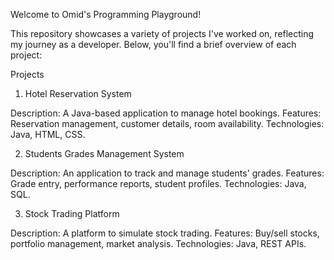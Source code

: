 Welcome to Omid's Programming Playground! 

This repository showcases a variety of projects I've worked on, reflecting my journey as a developer. Below, you'll find a brief overview of each project:

Projects
1. Hotel Reservation System

Description: A Java-based application to manage hotel bookings.
Features: Reservation management, customer details, room availability.
Technologies: Java, HTML, CSS.

2. Students Grades Management System

Description: An application to track and manage students' grades.
Features: Grade entry, performance reports, student profiles.
Technologies: Java, SQL.

3. Stock Trading Platform

Description: A platform to simulate stock trading.
Features: Buy/sell stocks, portfolio management, market analysis.
Technologies: Java, REST APIs.